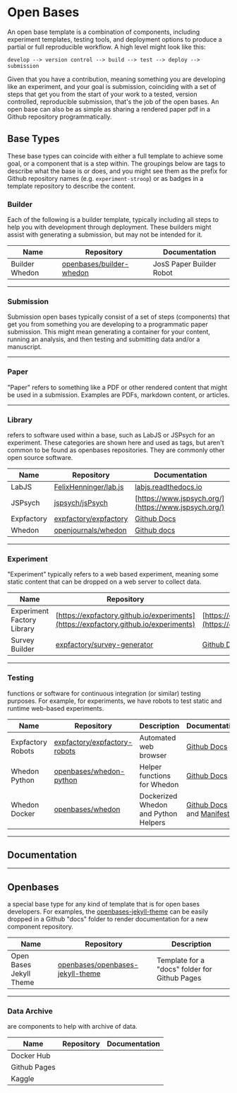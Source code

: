 # Open Bases

An open base template is a combination of components, including experiment
templates, testing tools, and deployment options to produce a partial or full 
 reproducible workflow. A high level might look like this:

```
develop --> version control --> build --> test --> deploy --> submission
```

Given that you have a contribution, meaning something you are developing like
an experiment, and your goal is submission, coinciding with a set of
steps that get you from the start of your work to a tested, version controlled,
reproducible submission, that's the job of the open bases. An open base can also
be as simple as sharing a rendered paper pdf in a Github repository programmatically.

## Base Types
These base types can coincide with either a full template to achieve some goal, or a
component that is a step within. The groupings below are tags to describe what the base is or does,
and you might see them as the prefix for Github repository names (e.g. `experiment-stroop`)
or as badges in a template repository to describe the content.

### Builder

Each of the following is a builder template, typically including all steps to
help you with development through deployment. These builders might assist with
generating a submission, but may not be intended for it.


| Name  | Repository | Documentation |
| ----- | -----------|---------------|
| Builder Whedon | [openbases/builder-whedon](https://www.github.com/openbases/builder-whedon) | JosS Paper Builder Robot | [Github Docs](https://www.github.com/openbases/builder-whedon) |


<hr>


### Submission

Submission open bases typically consist of a set of steps (components) that get you from something you are developing to a programmatic paper submission. This might mean generating a container for your content, running an analysis, and then testing and submitting data and/or a manuscript.


<hr>


### Paper
"Paper" refers to something like a PDF or other rendered content that might be used in a submission. Examples are PDFs, markdown content, or articles.


<hr>


### Library
refers to software used within a base, such as LabJS or JSPsych for an experiment. These categories are shown here and used as tags, but aren't common to be found as openbases repositories. They are commonly other open source software.

| Name  | Repository | Documentation |
| ----- | -----------|---------------|
| LabJS | [FelixHenninger/lab.js](https://github.com/FelixHenninger/lab.js)  | [labjs.readthedocs.io](https://labjs.readthedocs.io) |
| JSPsych |[jspsych/jsPsych](https://github.com/jspsych/jsPsych)  | [https://www.jspsych.org/](https://www.jspsych.org/) |
| Expfactory |[expfactory/expfactory](https://github.com/expfactory/expfactory)  | [Github Docs](https://expfactory.github.io/) |
| Whedon |[openjournals/whedon](https://github.com/openjournals/whedon)  | [Github docs](https://www.github.com/openjournals/whedon) |


<hr>


### Experiment
"Experiment" typically refers to a web based experiment, meaning some static content that can be dropped on a web server to collect data.

| Name  | Repository | Documentation |
| ----- | -----------|---------------|
| Experiment Factory Library | [https://expfactory.github.io/experiments](https://expfactory.github.io/experiments) | [https://expfactory.github.io/generate](https://expfactory.github.io/generate) |
| Survey Builder | [expfactory/survey-generator](https://github.com/expfactory/survey-generator) | [Github Docs](https://expfactory.github.io/integration-surveys) |


<hr>


### Testing
functions or software for continuous integration (or similar) testing purposes. For example, for experiments, we have robots to test static and runtime web-based experiments.


| Name  | Repository | Description | Documentation |
| ----- | -----------|-------------|---------------|
| Expfactory Robots | [expfactory/expfactory-robots](https://github.com/expfactory/expfactory-robots) | Automated web browser | [Github Docs](https://expfactory.github.io/integration-robots) |
| Whedon Python | [openbases/whedon-python](https://www.github.com/openbases/whedon-python) | Helper functions for Whedon | [Github Docs](https://openbases.github.io/whedon-python/) |
| Whedon Docker | [openbases/whedon](https://www.github.com/openbases/whedon) | Dockerized Whedon and Python Helpers | [Github Docs](https://www.github.com/openbases/whedon) and [Manifests](https://openbases.github.io/whedon/) |


<hr>

## Documentation


<hr>

## Openbases

a special base type for any kind of template that is for open bases developers. For examples, the [openbases-jekyll-theme](https://www.github.com/openbases/openbases-jekyll-theme) can be easily dropped in a Github "docs" folder to render documentation for a new component repository.

| Name  | Repository | Description |
| ----- | -----------|-------------|
| Open Bases Jekyll Theme | [openbases/openbases-jekyll-theme](https://github.com/openbases/openbases-jekyll-theme) | Template for a "docs" folder for Github Pages |


<hr>


### Data Archive
are components to help with archive of data.

| Name  | Repository | Documentation |
| ----- | -----------|---------------|
| Docker Hub ||  |
| Github Pages |  |  |
| Kaggle |  |  |


